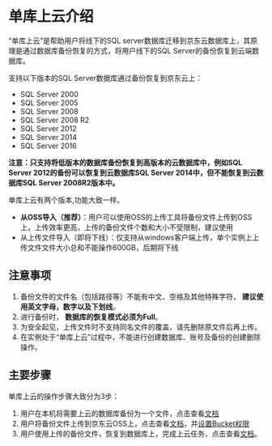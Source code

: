 # 单库上云介绍

“单库上云”是帮助用户将线下的SQL server数据库迁移到京东云数据库上，其原理是通过数据库备份恢复的方式，将用户线下的SQL Server的备份恢复到云端数据库。

支持以下版本的SQL Server数据库通过备份恢复到京东云上：

- SQL Server 2000
- SQL Server 2005
- SQL Server 2008
- SQL Server 2008 R2
- SQL Server 2012
- SQL Server 2014
- SQL Server 2016

**注意：只支持将低版本的数据库备份恢复到高版本的云数据库中，例如SQL Server 2012的备份可以恢复到云数据库SQL Server 2014中，但不能恢复到云数据库SQL Server 2008R2版本中。**

单库上云有两个版本,功能大致一样。
- **从OSS导入（推荐）**：用户可以使用OSS的上传工具将备份文件上传到OSS上，上传效率更高，上传的备份文件个数和大小不受限制，建议使用
- 从上传文件导入（即将下线）：仅支持从windows客户端上传，单个实例上上传文件文件大小总和不能操作600GB，后期将下线

## 注意事项
1. 备份文件的文件名（包括路径等）不能有中文、空格及其他特殊字符， **建议使用英文字母，数字以及下划线**。
2. 进行备份时， **数据库的恢复模式必须为Full**。
3. 为安全起见，上传文件时不支持同名文件的覆盖，请先删除原文件后再上传。
4. 在实例处于“单库上云”过程中，不能进行创建数据库、账号及备份的创建删除操作。

## 主要步骤
单库上云的操作步骤大致分为3步：

1. 用户在本机将需要上云的数据库备份为一个文件，点击查看[文档](./V2/Backup-Local-Database-v2.md)
2. 用户将备份文件上传到京东云OSS上，点击查看[文档](./V2/Upload-Backup-v2.md)，并[设置Bucket权限](./V2/Grant-File-Privilege-V2.md)
3. 用户使用上传的备份文件，恢复到数据库上，完成上云任务，点击查看[文档](./V2/Import-Backup-v2.md)。
